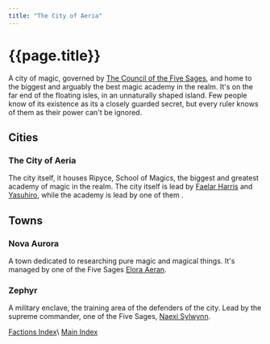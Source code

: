 ```yaml
---
title: "The City of Aeria"
---
```


# {{page.title}}

A city of magic, governed by [The Council of the Five Sages](<../../NPCs/The Council of Five>), and home to the biggest and arguably the best magic academy in the realm. It's on the far end of the floating isles, in an unnaturally shaped island. Few people know of its existence as its a closely guarded secret, but every ruler knows of them as their power can't be ignored.

## Cities

### The City of Aeria

The city itself, it houses Ripyce, School of Magics, the biggest and greatest academy of magic in the realm. The city itself is lead by [Faelar Harris](<../../NPCs/Faelar Harris>) and [Yasuhiro](../../NPCs/Yasuhiro), while the academy is lead by one of them <!--Add name-->.

## Towns

### Nova Aurora

A town dedicated to researching pure magic and magical things. It's managed by one of the Five Sages [Elora Aeran](<../../NPCs/Elora Aeran>).

### Zephyr

A military enclave, the training area of the defenders of the city. Lead by the supreme commander, one of the Five Sages, [Naexi Sylwynn](<../../NPCs/Naexi Sylwynn>).

[Factions Index](../Summary)\\
[Main Index](../../index)
